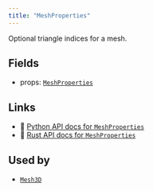 ```yaml
---
title: "MeshProperties"
---
```


Optional triangle indices for a mesh.

## Fields

* props: [`MeshProperties`](../datatypes/mesh_properties.md)

## Links
 * 🐍 [Python API docs for `MeshProperties`](https://ref.rerun.io/docs/python/nightly/package/rerun/components/mesh_properties/)
 * 🦀 [Rust API docs for `MeshProperties`](https://docs.rs/rerun/0.9.0-alpha.10/rerun/components/struct.MeshProperties.html)


## Used by

* [`Mesh3D`](../archetypes/mesh3d.md)
